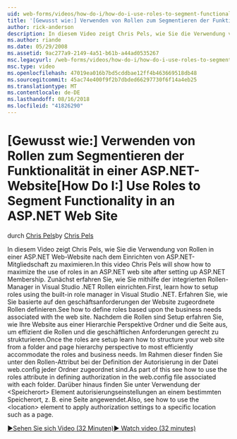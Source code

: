 ```yaml
---
uid: web-forms/videos/how-do-i/how-do-i-use-roles-to-segment-functionality-in-an-aspnet-web-site
title: '[Gewusst wie:] Verwenden von Rollen zum Segmentieren der Funktionalität in einer ASP.NET-Website | Microsoft-Dokumentation'
author: rick-anderson
description: In diesem Video zeigt Chris Pels, wie Sie die Verwendung von Rollen in einer ASP.NET Web-Website nach dem Einrichten von ASP.NET-Mitgliedschaft zu maximieren. Zunächst erfahren Sie, wie Rol einrichten...
ms.author: riande
ms.date: 05/29/2008
ms.assetid: 9ac277a9-2149-4a51-b61b-a44ad0535267
msc.legacyurl: /web-forms/videos/how-do-i/how-do-i-use-roles-to-segment-functionality-in-an-aspnet-web-site
msc.type: video
ms.openlocfilehash: 47019ea016b7bd5cddbae12ff4b463669518db48
ms.sourcegitcommit: 45ac74e400f9f2b7dbded66297730f6f14a4eb25
ms.translationtype: MT
ms.contentlocale: de-DE
ms.lasthandoff: 08/16/2018
ms.locfileid: "41826290"
---
```

<a name="how-do-i-use-roles-to-segment-functionality-in-an-aspnet-web-site"></a><span data-ttu-id="4a573-104">[Gewusst wie:] Verwenden von Rollen zum Segmentieren der Funktionalität in einer ASP.NET-Website</span><span class="sxs-lookup"><span data-stu-id="4a573-104">[How Do I:] Use Roles to Segment Functionality in an ASP.NET Web Site</span></span>
====================
<span data-ttu-id="4a573-105">durch [Chris Pels](https://twitter.com/chrispels)</span><span class="sxs-lookup"><span data-stu-id="4a573-105">by [Chris Pels](https://twitter.com/chrispels)</span></span>

<span data-ttu-id="4a573-106">In diesem Video zeigt Chris Pels, wie Sie die Verwendung von Rollen in einer ASP.NET Web-Website nach dem Einrichten von ASP.NET-Mitgliedschaft zu maximieren.</span><span class="sxs-lookup"><span data-stu-id="4a573-106">In this video Chris Pels will show how to maximize the use of roles in an ASP.NET web site after setting up ASP.NET Membership.</span></span> <span data-ttu-id="4a573-107">Zunächst erfahren Sie, wie Sie mithilfe der integrierten Rollen-Manager in Visual Studio .NET Rollen einrichten.</span><span class="sxs-lookup"><span data-stu-id="4a573-107">First, learn how to setup roles using the built-in role manager in Visual Studio .NET.</span></span> <span data-ttu-id="4a573-108">Erfahren Sie, wie Sie basierte auf den geschäftsanforderungen der Website zugeordnete Rollen definieren.</span><span class="sxs-lookup"><span data-stu-id="4a573-108">See how to define roles based upon the business needs associated with the web site.</span></span> <span data-ttu-id="4a573-109">Nachdem die Rollen sind Setup erfahren Sie, wie Ihre Website aus einer Hierarchie Perspektive Ordner und die Seite aus, um effizient die Rollen und die geschäftlichen Anforderungen gerecht zu strukturieren.</span><span class="sxs-lookup"><span data-stu-id="4a573-109">Once the roles are setup learn how to structure your web site from a folder and page hierarchy perspective to most efficiently accommodate the roles and business needs.</span></span> <span data-ttu-id="4a573-110">Im Rahmen dieser finden Sie unter den Rollen-Attribut bei der Definition der Autorisierung in der Datei web.config jeder Ordner zugeordnet sind.</span><span class="sxs-lookup"><span data-stu-id="4a573-110">As part of this see how to use the roles attribute in defining authorization in the web.config file associated with each folder.</span></span> <span data-ttu-id="4a573-111">Darüber hinaus finden Sie unter Verwendung der &lt;Speicherort&gt; Element autorisierungseinstellungen an einem bestimmten Speicherort, z. B. eine Seite angewendet.</span><span class="sxs-lookup"><span data-stu-id="4a573-111">Also, see how to use the &lt;location&gt; element to apply authorization settings to a specific location such as a page.</span></span>

[<span data-ttu-id="4a573-112">&#9654;Sehen Sie sich Video (32 Minuten)</span><span class="sxs-lookup"><span data-stu-id="4a573-112">&#9654; Watch video (32 minutes)</span></span>](https://channel9.msdn.com/Blogs/ASP-NET-Site-Videos/how-do-i-use-roles-to-segment-functionality-in-an-aspnet-web-site)
